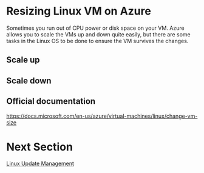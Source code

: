 Resizing Linux VM on Azure
==

Sometimes you run out of CPU power or disk space on your VM. Azure allows you to scale the VMs up and down quite easily, but there are some tasks in the Linux OS to be done to ensure the VM survives the changes.

Scale up
---


Scale down
---



Official documentation
--
https://docs.microsoft.com/en-us/azure/virtual-machines/linux/change-vm-size



Next Section
=
[Linux Update Management](linuxupdate.md)